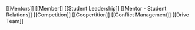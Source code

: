 [[Mentors]]
[[Member]]
[[Student Leadership]]
[[Mentor - Student Relations]]
[[Competition]]
[[Coopertition]]
[[Conflict Management]]
[[Drive Team]]